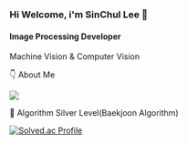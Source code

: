 ### Hi Welcome, i'm SinChul Lee 👋

#### Image Processing Developer
Machine Vision & Computer Vision

👇 About Me

[<img src="https://img.shields.io/badge/notion-000000?style=flat-square&logo=notion&logoColor=white"/>](https://comfortable-carnation-df7.notion.site/5060b74125974298ad186c0bc51e3eb0?pvs=4)


🏅 Algorithm Silver Level(Baekjoon Algorithm) 

[![Solved.ac Profile](http://mazassumnida.wtf/api/v2/generate_badge?boj=dltlscjf11)](https://solved.ac/dltlscjf11/)  
